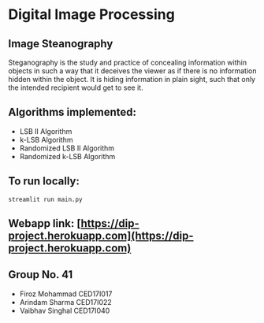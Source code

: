 # Digital Image Processing
## Image Steanography  
Steganography is the study and practice of concealing information within objects in such a way that it deceives the viewer as if there is no information hidden within the object. It is hiding information in plain sight, such that only the intended recipient would get to see it.

## Algorithms implemented:
- LSB II Algorithm
- k-LSB Algorithm
- Randomized LSB II Algorithm
- Randomized k-LSB Algorithm

## To run locally:
```
streamlit run main.py
```

## Webapp link: [https://dip-project.herokuapp.com](https://dip-project.herokuapp.com)

## Group No. 41
- Firoz Mohammad CED17I017
- Arindam Sharma CED17I022
- Vaibhav Singhal CED17I040

